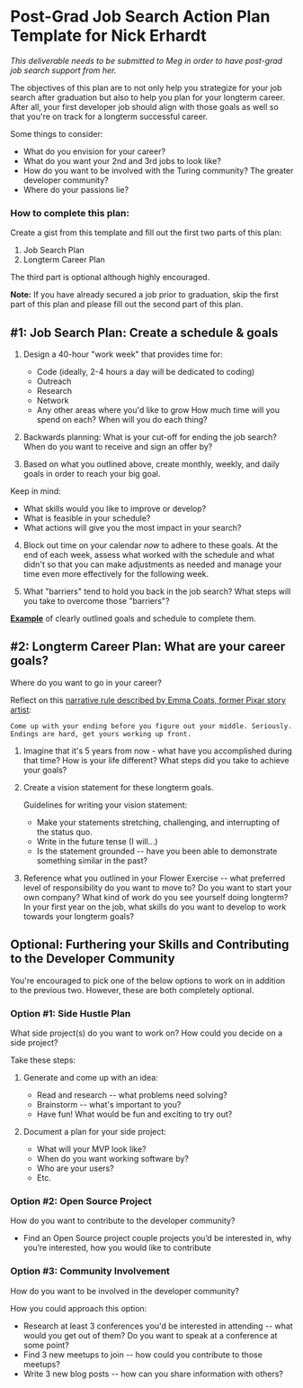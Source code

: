 # Post-Grad Job Search Action Plan Template for Nick Erhardt

*This deliverable needs to be submitted to Meg in order to have post-grad job search support from her.*

The objectives of this plan are to not only help you strategize for your job search after graduation but also to help you plan for your longterm career. After all, your first developer job should align with those goals as well so that you're on track for a longterm successful career. 

Some things to consider:

* What do you envision for your career?
* What do you want your 2nd and 3rd jobs to look like?
* How do you want to be involved with the Turing community? The greater developer community?
* Where do your passions lie?

### How to complete this plan:

Create a gist from this template and fill out the first two parts of this plan:

1. Job Search Plan
2. Longterm Career Plan

The third part is optional although highly encouraged. 

**Note:** If you have already secured a job prior to graduation, skip the first part of this plan and please fill out the second part of this plan. 

## #1: Job Search Plan: Create a schedule & goals
1. Design a 40-hour "work week" that provides time for: 
	* Code (ideally, 2-4 hours a day will be dedicated to coding)
	* Outreach
	* Research 
	* Network   
	* Any other areas where you'd like to grow
How much time will you spend on each? When will you do each thing?



2. Backwards planning: What is your cut-off for ending the job search? When do you want to receive and sign an offer by?



3. Based on what you outlined above, create monthly, weekly, and daily goals in order to reach your big goal.

Keep in mind:

* What skills would you like to improve or develop?
* What is feasible in your schedule?
* What actions will give you the most impact in your search?



4. Block out time on your calendar *now* to adhere to these goals. At the end of each week, assess what worked with the schedule and what didn't so that you can make adjustments as needed and manage your time even more effectively for the following week. 





5. What "barriers" tend to hold you back in the job search? What steps will you take to overcome those "barriers"?






**[Example](https://gist.github.com/kjs222/7ef5e79a71eedf9d8c8d401da1e687c7)** of clearly outlined goals and schedule to complete them. 


## #2: Longterm Career Plan: What are your career goals?
Where do you want to go in your career? 

Reflect on this [narrative rule described by Emma Coats, former Pixar story artist](http://storyshots.tumblr.com/post/25032057278/22-storybasics-ive-picked-up-in-my-time-at-pixar):

	Come up with your ending before you figure out your middle. Seriously. 
	Endings are hard, get yours working up front.
	
1. Imagine that it's 5 years from now - what have you accomplished during that time? How is your life different? What steps did you take to achieve your goals?


2. Create a vision statement for these longterm goals.

	Guidelines for writing your vision statement:

	* Make your statements stretching, challenging, and interrupting of the status quo.
	* Write in the future tense (I will...)
	* Is the statement grounded -- have you been able to demonstrate something similar in the past?


3. Reference what you outlined in your Flower Exercise -- what preferred level of responsibility do you want to move to? Do you want to start your own company? What kind of work do you see yourself doing longterm? In your first year on the job, what skills do you want to develop to work towards your longterm goals?



## Optional: Furthering your Skills and Contributing to the Developer Community
You're encouraged to pick one of the below options to work on in addition to the previous two. However, these are both completely optional.

### Option #1: Side Hustle Plan
What side project(s) do you want to work on? How could you decide on a side project?

Take these steps:

1. Generate and come up with an idea:
	* Read and research -- what problems need solving?
	* Brainstorm -- what's important to you?
	* Have fun! What would be fun and exciting to try out?

2. Document a plan for your side project:
	* What will your MVP look like?
	* When do you want working software by?
	* Who are your users?
	* Etc.



### Option #2: Open Source Project
How do you want to contribute to the developer community? 

* Find an Open Source project couple projects you’d be interested in, why you’re interested, how you would like to contribute



### Option #3: Community Involvement
How do you want to be involved in the developer community?

How you could approach this option:

* Research at least 3 conferences you'd be interested in attending -- what would you get out of them? Do you want to speak at a conference at some point?
* Find 3 new meetups to join -- how could you contribute to those meetups?
* Write 3 new blog posts -- how can you share information with others?
